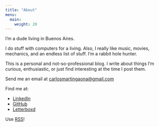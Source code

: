 ```yaml
---
title: "About"
menu:
  main:
    weight: 20
---
```


I’m a dude living in Buenos Aires.

I do stuff with computers for a living. Also, I really like music, movies, mechanics, and an endless list of stuff. I’m a rabbit hole hunter.

This is a personal and not-so-professional blog. I write about things I’m curious, enthusiastic, or just find
interesting at the time I post them.

Send me an email at carlosmartingaona@gmail.com

Find me at: 
- [LinkedIn](https://www.linkedin.com/in/cargaona/)
- [GitHub](https://github.com/cargaona)
- [Letterboxd](https://letterboxd.com/noquarteer/)

Use [RSS](/index.xml)! 
